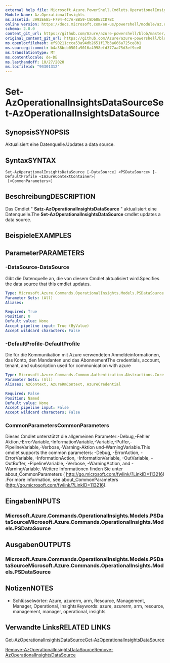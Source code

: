 ```yaml
---
external help file: Microsoft.Azure.PowerShell.Cmdlets.OperationalInsights.dll-Help.xml
Module Name: Az.OperationalInsights
ms.assetid: 3992E6B5-F794-4C7A-BB59-C8D60E2CD7BC
online version: https://docs.microsoft.com/en-us/powershell/module/az.operationalinsights/set-azoperationalinsightsdatasource
schema: 2.0.0
content_git_url: https://github.com/Azure/azure-powershell/blob/master/src/OperationalInsights/OperationalInsights/help/Set-AzOperationalInsightsDataSource.md
original_content_git_url: https://github.com/Azure/azure-powershell/blob/master/src/OperationalInsights/OperationalInsights/help/Set-AzOperationalInsightsDataSource.md
ms.openlocfilehash: ef90211ccca53a94db2651f17b3a666a725ce8b1
ms.sourcegitcommit: b4a38bcb0501a9016a4998efd377aa75d3ef9ce8
ms.translationtype: MT
ms.contentlocale: de-DE
ms.lasthandoff: 10/27/2020
ms.locfileid: "94301312"
---
```

# <span data-ttu-id="dbd4d-101">Set-AzOperationalInsightsDataSource</span><span class="sxs-lookup"><span data-stu-id="dbd4d-101">Set-AzOperationalInsightsDataSource</span></span>

## <span data-ttu-id="dbd4d-102">Synopsis</span><span class="sxs-lookup"><span data-stu-id="dbd4d-102">SYNOPSIS</span></span>
<span data-ttu-id="dbd4d-103">Aktualisiert eine Datenquelle.</span><span class="sxs-lookup"><span data-stu-id="dbd4d-103">Updates a data source.</span></span>

## <span data-ttu-id="dbd4d-104">Syntax</span><span class="sxs-lookup"><span data-stu-id="dbd4d-104">SYNTAX</span></span>

```
Set-AzOperationalInsightsDataSource [-DataSource] <PSDataSource> [-DefaultProfile <IAzureContextContainer>]
 [<CommonParameters>]
```

## <span data-ttu-id="dbd4d-105">Beschreibung</span><span class="sxs-lookup"><span data-stu-id="dbd4d-105">DESCRIPTION</span></span>
<span data-ttu-id="dbd4d-106">Das Cmdlet " **Satz-AzOperationalInsightsDataSource** " aktualisiert eine Datenquelle.</span><span class="sxs-lookup"><span data-stu-id="dbd4d-106">The **Set-AzOperationalInsightsDataSource** cmdlet updates a data source.</span></span>

## <span data-ttu-id="dbd4d-107">Beispiele</span><span class="sxs-lookup"><span data-stu-id="dbd4d-107">EXAMPLES</span></span>

## <span data-ttu-id="dbd4d-108">Parameter</span><span class="sxs-lookup"><span data-stu-id="dbd4d-108">PARAMETERS</span></span>

### <span data-ttu-id="dbd4d-109">-DataSource</span><span class="sxs-lookup"><span data-stu-id="dbd4d-109">-DataSource</span></span>
<span data-ttu-id="dbd4d-110">Gibt die Datenquelle an, die von diesem Cmdlet aktualisiert wird.</span><span class="sxs-lookup"><span data-stu-id="dbd4d-110">Specifies the data source that this cmdlet updates.</span></span>

```yaml
Type: Microsoft.Azure.Commands.OperationalInsights.Models.PSDataSource
Parameter Sets: (All)
Aliases:

Required: True
Position: 0
Default value: None
Accept pipeline input: True (ByValue)
Accept wildcard characters: False
```

### <span data-ttu-id="dbd4d-111">-DefaultProfile</span><span class="sxs-lookup"><span data-stu-id="dbd4d-111">-DefaultProfile</span></span>
<span data-ttu-id="dbd4d-112">Die für die Kommunikation mit Azure verwendeten Anmeldeinformationen, das Konto, den Mandanten und das Abonnement</span><span class="sxs-lookup"><span data-stu-id="dbd4d-112">The credentials, account, tenant, and subscription used for communication with azure</span></span>

```yaml
Type: Microsoft.Azure.Commands.Common.Authentication.Abstractions.Core.IAzureContextContainer
Parameter Sets: (All)
Aliases: AzContext, AzureRmContext, AzureCredential

Required: False
Position: Named
Default value: None
Accept pipeline input: False
Accept wildcard characters: False
```

### <span data-ttu-id="dbd4d-113">CommonParameters</span><span class="sxs-lookup"><span data-stu-id="dbd4d-113">CommonParameters</span></span>
<span data-ttu-id="dbd4d-114">Dieses Cmdlet unterstützt die allgemeinen Parameter:-Debug,-Fehler Aktion,-ErrorVariable,-InformationVariable,-Variable,-Puffer,-PipelineVariable,-Verbose,-Warning-Aktion und-WarningVariable.</span><span class="sxs-lookup"><span data-stu-id="dbd4d-114">This cmdlet supports the common parameters: -Debug, -ErrorAction, -ErrorVariable, -InformationAction, -InformationVariable, -OutVariable, -OutBuffer, -PipelineVariable, -Verbose, -WarningAction, and -WarningVariable.</span></span> <span data-ttu-id="dbd4d-115">Weitere Informationen finden Sie unter about_CommonParameters ( http://go.microsoft.com/fwlink/?LinkID=113216) .</span><span class="sxs-lookup"><span data-stu-id="dbd4d-115">For more information, see about_CommonParameters (http://go.microsoft.com/fwlink/?LinkID=113216).</span></span>

## <span data-ttu-id="dbd4d-116">Eingaben</span><span class="sxs-lookup"><span data-stu-id="dbd4d-116">INPUTS</span></span>

### <span data-ttu-id="dbd4d-117">Microsoft.Azure.Commands.OperationalInsights.Models.PSDataSource</span><span class="sxs-lookup"><span data-stu-id="dbd4d-117">Microsoft.Azure.Commands.OperationalInsights.Models.PSDataSource</span></span>

## <span data-ttu-id="dbd4d-118">Ausgaben</span><span class="sxs-lookup"><span data-stu-id="dbd4d-118">OUTPUTS</span></span>

### <span data-ttu-id="dbd4d-119">Microsoft.Azure.Commands.OperationalInsights.Models.PSDataSource</span><span class="sxs-lookup"><span data-stu-id="dbd4d-119">Microsoft.Azure.Commands.OperationalInsights.Models.PSDataSource</span></span>

## <span data-ttu-id="dbd4d-120">Notizen</span><span class="sxs-lookup"><span data-stu-id="dbd4d-120">NOTES</span></span>
* <span data-ttu-id="dbd4d-121">Schlüsselwörter: Azure, azurerm, arm, Resource, Management, Manager, Operational, Insights</span><span class="sxs-lookup"><span data-stu-id="dbd4d-121">Keywords: azure, azurerm, arm, resource, management, manager, operational, insights</span></span>

## <span data-ttu-id="dbd4d-122">Verwandte Links</span><span class="sxs-lookup"><span data-stu-id="dbd4d-122">RELATED LINKS</span></span>

[<span data-ttu-id="dbd4d-123">Get-AzOperationalInsightsDataSource</span><span class="sxs-lookup"><span data-stu-id="dbd4d-123">Get-AzOperationalInsightsDataSource</span></span>](./Get-AzOperationalInsightsDataSource.md)

[<span data-ttu-id="dbd4d-124">Remove-AzOperationalInsightsDataSource</span><span class="sxs-lookup"><span data-stu-id="dbd4d-124">Remove-AzOperationalInsightsDataSource</span></span>](./Remove-AzOperationalInsightsDataSource.md)


